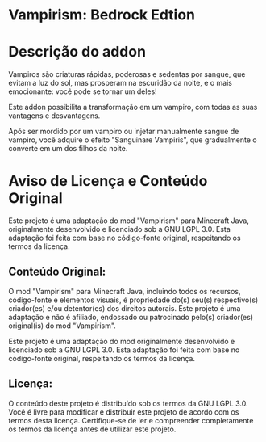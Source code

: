 # Vampirism: Bedrock Edtion

# Descrição do addon
Vampiros são criaturas rápidas, poderosas e sedentas por sangue, que evitam a luz do sol, mas prosperam na escuridão da noite, e o mais emocionante: você pode se tornar um deles!

Este addon possibilita a transformação em um vampiro, com todas as suas vantagens e desvantagens.

Após ser mordido por um vampiro ou injetar manualmente sangue de vampiro, você adquire o efeito "Sanguinare Vampiris", que gradualmente o converte em um dos filhos da noite.

# Aviso de Licença e Conteúdo Original
Este projeto é uma adaptação do mod "Vampirism" para Minecraft Java, originalmente desenvolvido e licenciado sob a GNU LGPL 3.0. Esta adaptação foi feita com base no código-fonte original, respeitando os termos da licença.

## Conteúdo Original:
O mod "Vampirism" para Minecraft Java, incluindo todos os recursos, código-fonte e elementos visuais, é propriedade do(s) seu(s) respectivo(s) criador(es) e/ou detentor(es) dos direitos autorais. Este projeto é uma adaptação e não é afiliado, endossado ou patrocinado pelo(s) criador(es) original(is) do mod "Vampirism".

Este projeto é uma adaptação do mod originalmente desenvolvido e licenciado sob a GNU LGPL 3.0. Esta adaptação foi feita com base no código-fonte original, respeitando os termos da licença.

## Licença:
O conteúdo deste projeto é distribuído sob os termos da GNU LGPL 3.0. Você é livre para modificar e distribuir este projeto de acordo com os termos desta licença. Certifique-se de ler e compreender completamente os termos da licença antes de utilizar este projeto.

